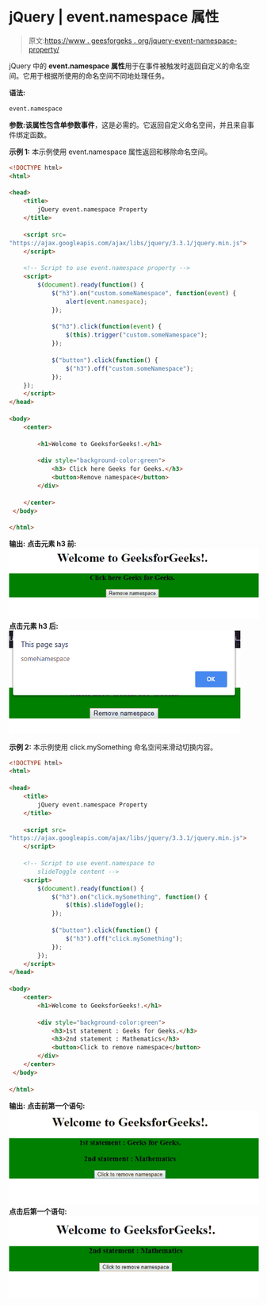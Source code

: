 # jQuery | event.namespace 属性

> 原文:[https://www . geesforgeks . org/jquery-event-namespace-property/](https://www.geeksforgeeks.org/jquery-event-namespace-property/)

jQuery 中的 **event.namespace 属性**用于在事件被触发时返回自定义的命名空间。它用于根据所使用的命名空间不同地处理任务。

**语法:**

```html
event.namespace
```

**参数:**该属性包含单参数**事件**，这是必需的。它返回自定义命名空间，并且来自事件绑定函数。

**示例 1:** 本示例使用 event.namespace 属性返回和移除命名空间。

```html
<!DOCTYPE html>
<html>

<head>
    <title>
        jQuery event.namespace Property
    </title>

    <script src=
"https://ajax.googleapis.com/ajax/libs/jquery/3.3.1/jquery.min.js">
    </script>

    <!-- Script to use event.namespace property -->
    <script>
        $(document).ready(function() {
            $("h3").on("custom.someNamespace", function(event) {
                alert(event.namespace);
            });

            $("h3").click(function(event) {
                $(this).trigger("custom.someNamespace");
            });  

            $("button").click(function() {
                $("h3").off("custom.someNamespace");
            });
    });  
    </script>
</head>

<body>
    <center>

        <h1>Welcome to GeeksforGeeks!.</h1> 

        <div style="background-color:green">
            <h3> Click here Geeks for Geeks.</h3>
            <button>Remove namespace</button>
        </div>

    </center>
 </body>

</html>
```

**输出:**
**点击元素 h3 前:**
![](img/9c6a8a09d41e179c159bd4765e151efa.png)
**点击元素 h3 后:**
![](img/ec5ea4fc8c219c3e20081866617aa0ee.png)

**示例 2:** 本示例使用 click.mySomething 命名空间来滑动切换内容。

```html
<!DOCTYPE html>
<html>

<head>
    <title>
        jQuery event.namespace Property
    </title>

    <script src=
"https://ajax.googleapis.com/ajax/libs/jquery/3.3.1/jquery.min.js">
    </script>

    <!-- Script to use event.namespace to 
        slideToggle content -->
    <script>
        $(document).ready(function() {
            $("h3").on("click.mySomething", function() {
                $(this).slideToggle();
            });

            $("button").click(function() {
                $("h3").off("click.mySomething");
            });
        });
    </script>
</head>

<body>
    <center>
        <h1>Welcome to GeeksforGeeks!.</h1> 

        <div style="background-color:green">
            <h3>1st statement : Geeks for Geeks.</h3>
            <h3>2nd statement : Mathematics</h3>
            <button>Click to remove namespace</button>
        </div>
    </center>
 </body>

</html>
```

**输出:**
**点击前第一个语句:**
![](img/c18b9ebf81f017fb7bd9e219a0da3547.png)
**点击后第一个语句:**
![](img/aa7fe43e6051375aa865b088a4b9b28c.png)